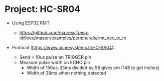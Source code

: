 # Project: HC-SR04

* Using ESP32 RMT
  * https://github.com/espressif/esp-idf/tree/master/examples/peripherals/rmt_nec_tx_rx

* Protocol (https://www.acmesystems.it/HC-SR04):
  * Send > 10us pulse on TRIGGER pin
  * Measure pulse width on ECHO pin
    * Width of 150us-25ms divided by 58 gives cm (148 to get inches)
	* Width of 38ms when nothing detected

